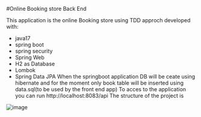 #Online Booking store Back End

This application is the online Booking store using TDD approch  developed with:
- java17
- spring boot 
- spring security
- Spring Web
- H2 as Database
- Lombok
- Spring Data JPA
  When the springboot application DB will be ceate using hibernate and for the moment only book table will be inserted using data.sql(to be used by the front end app)
  To acces to the application you can run http://localhost:8083/api
The structure of the project is

![image](https://github.com/user-attachments/assets/008bfe14-b238-4e24-821d-693285d3f2b0)
